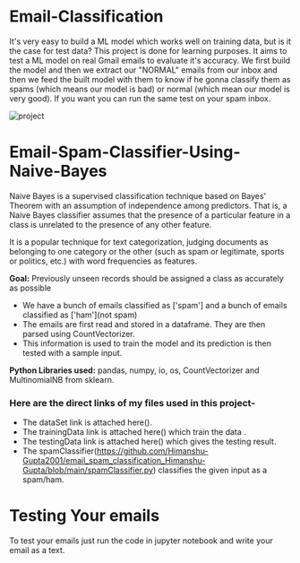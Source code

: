# Email-Classification
It's very easy to build a ML model which works well on training data, but is it the case for test data?
This project is done for learning purposes. It aims to test a ML model on real Gmail emails to evaluate it's accuracy. We first build the model and then we extract
our "NORMAL" emails from our inbox and then we feed the built model with them to know if he gonna classify them as spams (which means our model is bad) or normal
(which mean our model is very good). If you want you can run the same test on your spam inbox.

![project](https://user-images.githubusercontent.com/24523745/87186436-c9627f00-c2eb-11ea-98ac-0b4591253904.png)

# Email-Spam-Classifier-Using-Naive-Bayes

Naive Bayes is a supervised classification technique based on Bayes' Theorem with an assumption of independence among predictors. That is, a Naive Bayes classifier assumes that the presence of a particular feature in a class is unrelated to the presence of any other feature.

It is a popular technique for text categorization, judging documents as belonging to one category or the other (such as spam or legitimate, sports or politics, etc.) with word frequencies as features.

**Goal:** Previously unseen records should be assigned a class as accurately as possible

* We have a bunch of emails classified as ['spam']
and a bunch of emails classified as ['ham'](not spam)
* The emails are first read and stored in a dataframe. They are then parsed using CountVectorizer.
* This information is used to train the model and its prediction is then tested with a sample input.

**Python Libraries used:** pandas, numpy, io, os, CountVectorizer and MultinomialNB from sklearn.

### Here are the direct links of my files used in this project-
* The dataSet link is attached here().
* The trainingData link is attached here() which train the data .
* The testingData link is attached here() which gives the testing result.
* The spamClassifier(https://github.com/Himanshu-Gupta2001/email_spam_classification_Himanshu-Gupta/blob/main/spamClassifier.py) classifies the given input as a spam/ham. 

# Testing Your emails
To test your emails just run the code in jupyter notebook and write your email as a text.
